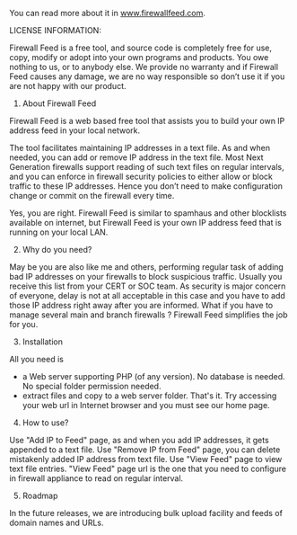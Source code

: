 You can read more about it in www.firewallfeed.com. 


LICENSE INFORMATION:

Firewall Feed is a free tool, and source code is completely free for use, copy, modify or adopt into your own programs and products. You owe nothing to us, or to anybody else.
We provide no warranty and if Firewall Feed causes any damage, we are no way responsible so don’t use it if you are not happy with our product.

1. About Firewall Feed

Firewall Feed is a web based free tool that assists you to build your own IP address feed in your local network. 

The tool facilitates maintaining IP addresses in a text file. As and when needed, you can add or remove IP address in the text file. 
Most Next Generation firewalls support reading of such text files on regular intervals, and you can enforce in firewall security policies to either allow or block traffic to these IP addresses. 
Hence you don’t need to make configuration change or commit on the firewall every time.

Yes, you are right. Firewall Feed is similar to spamhaus and other blocklists available on internet, but Firewall Feed is your own IP address feed that is running on your local LAN.


2. Why do you need?

May be you are also like me and others, performing regular task of adding bad IP addresses on your firewalls to block suspicious traffic. 
Usually you receive this list from your CERT or SOC team. As security is major concern of everyone, delay is not at all acceptable in this case and you have to add those IP address right away after you are informed. 
What if you have to manage several main and branch firewalls ? Firewall Feed simplifies the job for you.


3. Installation

All you need is 
- a Web server supporting PHP (of any version). No database is needed. No special folder permission needed.
- extract files and copy to a web server folder.
That's it. 
Try accessing your web url in Internet browser and you must see our home page.


4. How to use?

Use "Add IP to Feed" page, as and when you add IP addresses, it gets appended to a text file.
Use "Remove IP from Feed" page, you can delete mistakenly added IP address from text file.
Use "View Feed" page to view text file entries. "View Feed" page url is the one that you need to configure in firewall appliance to read on regular interval.


5. Roadmap

In the future releases, we are introducing bulk upload facility and feeds of domain names and URLs.
